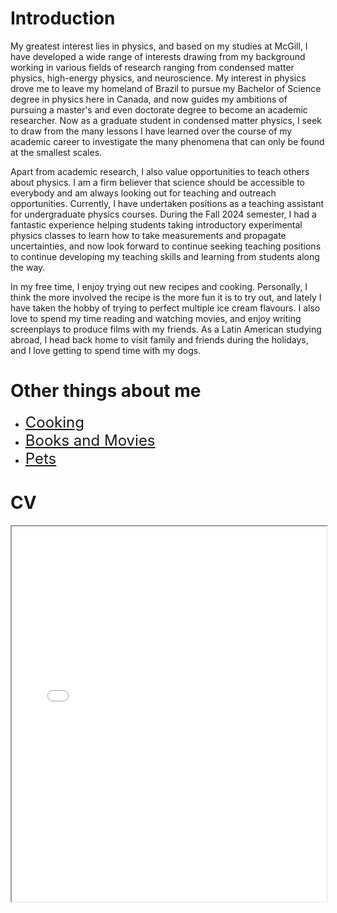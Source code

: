 # Introduction

My greatest interest lies in physics, and based on my studies at McGill, I have developed a wide range of interests drawing from my background working in various fields of research ranging from condensed matter physics, high-energy physics, and neuroscience. My interest in physics drove me to leave my homeland of Brazil to pursue my Bachelor of Science degree in physics here in Canada, and now guides my ambitions of pursuing a master's and even doctorate degree to become an academic researcher. Now as a graduate student in condensed matter physics, I seek to draw from the many lessons I have learned over the course of my academic career to investigate the many phenomena that can only be found at the smallest scales. 

Apart from academic research, I also value opportunities to teach others about physics. I am a firm believer that science should be accessible to everybody and am always looking out for teaching and outreach opportunities. Currently, I have undertaken positions as a teaching assistant for undergraduate physics courses. During the Fall 2024 semester, I had a fantastic experience helping students taking introductory experimental physics classes to learn how to take measurements and propagate uncertainties, and now look forward to continue seeking teaching positions to continue developing my teaching skills and learning from students along the way.

In my free time, I enjoy trying out new recipes and cooking. Personally, I think the more involved the recipe is the more fun it is to try out, and lately I have taken the hobby of trying to perfect multiple ice cream flavours. I also love to spend my time reading and watching movies, and enjoy writing screenplays to produce films with my friends. As a Latin American studying abroad, I head back home to visit family and friends during the holidays, and I love getting to spend time with my dogs.



# Other things about me

- <font size="5">[Cooking](./cooking.md)</font>
- <font size="5">[Books and Movies](./booksandmovies.md)</font>
- <font size="5">[Pets](./pets.md)</font>


# CV

<!-- How to embed a PDF -->
<iframe width="100%" height="600" src="./media/Caumo_Guilherme_CV.pdf">